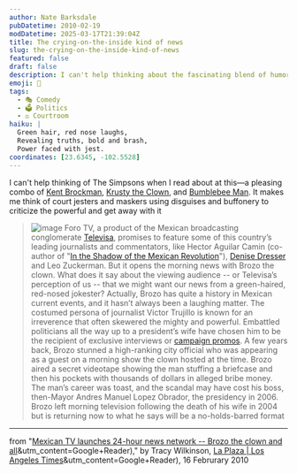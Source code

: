 ```yaml
---
author: Nate Barksdale
pubDatetime: 2010-02-19
modDatetime: 2025-03-17T21:39:04Z
title: The crying-on-the-inside kind of news
slug: the-crying-on-the-inside-kind-of-news
featured: false
draft: false
description: I can't help thinking about the fascinating blend of humor and seriousness in Mexican media, particularly with Brozo the clown delivering news and critiques.
emoji: 🤡
tags:
  - 🎭 Comedy
  - 🗳️ Politics
  - ⚖️ Courtroom
haiku: |
  Green hair, red nose laughs,  
  Revealing truths, bold and brash,  
  Power faced with jest.
coordinates: [23.6345, -102.5528]
---
```


I can't help thinking of The Simpsons when I read about at this—a pleasing combo of [Kent Brockman](http://en.wikipedia.org/wiki/Kent_Brockman), [Krusty the Clown](http://en.wikipedia.org/wiki/Krusty_the_Clown), and [Bumblebee Man](http://en.wikipedia.org/wiki/List_of_media_personalities_in_The_Simpsons#Bumblebee_Man). It makes me think of court jesters and maskers using disguises and buffonery to criticize the powerful and get away with it

> ![image](http://culture-making.com/media/bozo.jpg) Foro TV, a product of the Mexican broadcasting conglomerate [Televisa](http://web.archive.org/web/20101225102025/http://www2.esmas.com:80/noticierostelevisa/index.php), promises to feature some of this country’s leading journalists and commentators, like Hector Aguilar Camin (co-author of "[In the Shadow of the Mexican Revolution](https://www.google.com/search?q=%22In%20the%20Shadow%20of%20the%20Mexican%20Revolution%22%20amazon.com)"), [Denise Dresser](http://web.archive.org/web/20210419213858/https://latimesblogs.latimes.com/laplaza/2009/06/when-political-scientist-denise-dresser-had-the-seemingly-simple-idea-to-invite-38-mexican-women-to-write-a-series-of-persona.html) and Leo Zuckerman. But it opens the morning news with Brozo the clown. What does it say about the viewing audience -- or Televisa’s perception of us -- that we might want our news from a green-haired, red-nosed jokester? Actually, Brozo has quite a history in Mexican current events, and it hasn’t always been a laughing matter. The costumed persona of journalist Victor Trujillo is known for an irreverence that often skewered the mighty and powerful. Embattled politicians all the way up to a president’s wife have chosen him to be the recipient of exclusive interviews or [campaign promos](http://web.archive.org/web/20111016134841/http://video.google.com/videoplay?docid=6758917734194596191). A few years back, Brozo stunned a high-ranking city official who was appearing as a guest on a morning show the clown hosted at the time. Brozo aired a secret videotape showing the man stuffing a briefcase and then his pockets with thousands of dollars in alleged bribe money. The man’s career was toast, and the scandal may have cost his boss, then-Mayor Andres Manuel Lopez Obrador, the presidency in 2006. Brozo left morning television following the death of his wife in 2004 but is returning now to what he says will be a no-holds-barred format

---

from "[Mexican TV launches 24-hour news network -- Brozo the clown and all](https://www.google.com/search?q=%22Mexican%20TV%20launches%2024-hour%20news%20network%20--%20Brozo%20the%20clown%20and%20all%22%20latimesblogs.latimes.com)&utm_content=Google+Reader)," by Tracy Wilkinson, [La Plaza | Los Angeles Times](https://www.google.com/search?q=%22La%20Plaza%20%7C%20Los%20Angeles%20Times%22%20latimesblogs.latimes.com)&utm_content=Google+Reader), 16 Februrary 2010
